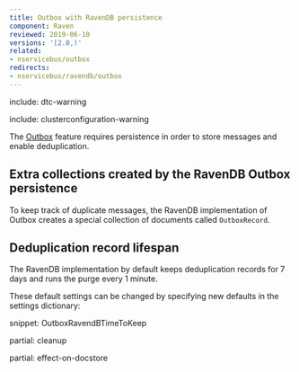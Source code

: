 ```yaml
---
title: Outbox with RavenDB persistence
component: Raven
reviewed: 2019-06-10
versions: '[2.0,)'
related:
- nservicebus/outbox
redirects:
- nservicebus/ravendb/outbox
---
```


include: dtc-warning

include: clusterconfiguration-warning

The [Outbox](/nservicebus/outbox) feature requires persistence in order to store messages and enable deduplication.


## Extra collections created by the RavenDB Outbox persistence

To keep track of duplicate messages, the RavenDB implementation of Outbox creates a special collection of documents called `OutboxRecord`.


## Deduplication record lifespan

The RavenDB implementation by default keeps deduplication records for 7 days and runs the purge every 1 minute.

These default settings can be changed by specifying new defaults in the settings dictionary:

snippet: OutboxRavendBTimeToKeep

partial: cleanup

partial: effect-on-docstore